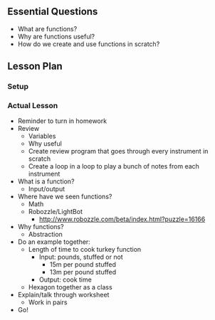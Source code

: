 ## Essential Questions

- What are functions?
- Why are functions useful?
- How do we create and use functions in scratch?

## Lesson Plan

### Setup

### Actual Lesson

- Reminder to turn in homework
- Review
    - Variables
    - Why useful
    - Create review program that goes through every instrument in scratch
    - Create a loop in a loop to play a bunch of notes from each instrument
- What is a function?
    - Input/output
- Where have we seen functions?
    - Math
    - Robozzle/LightBot
        - http://www.robozzle.com/beta/index.html?puzzle=16166
- Why functions?
    - Abstraction
- Do an example together:
    - Length of time to cook turkey function
        - Input: pounds, stuffed or not
            - 15m per pound stuffed
            - 13m per pound stuffed
        - Output: cook time
    - Hexagon together as a class
- Explain/talk through worksheet
    - Work in pairs
- Go!
